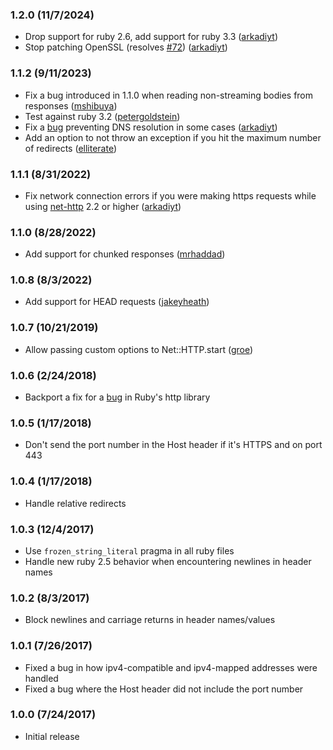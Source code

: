### 1.2.0 (11/7/2024)
* Drop support for ruby 2.6, add support for ruby 3.3 ([arkadiyt](https://github.com/arkadiyt/ssrf_filter/pull/73))
* Stop patching OpenSSL (resolves [#72](https://github.com/arkadiyt/ssrf_filter/issues/72)) ([arkadiyt](https://github.com/arkadiyt/ssrf_filter/pull/73))

### 1.1.2 (9/11/2023)
* Fix a bug introduced in 1.1.0 when reading non-streaming bodies from responses ([mshibuya](https://github.com/arkadiyt/ssrf_filter/pull/60))
* Test against ruby 3.2 ([petergoldstein](https://github.com/arkadiyt/ssrf_filter/pull/62))
* Fix a [bug](https://github.com/arkadiyt/ssrf_filter/issues/61) preventing DNS resolution in some cases ([arkadiyt](https://github.com/arkadiyt/ssrf_filter/pull/70))
* Add an option to not throw an exception if you hit the maximum number of redirects ([elliterate](https://github.com/arkadiyt/ssrf_filter/pull/63))

### 1.1.1 (8/31/2022)
* Fix network connection errors if you were making https requests while using [net-http](https://github.com/ruby/net-http) 2.2 or higher ([arkadiyt](https://github.com/arkadiyt/ssrf_filter/pull/54))

### 1.1.0 (8/28/2022)
* Add support for chunked responses ([mrhaddad](https://github.com/arkadiyt/ssrf_filter/pull/30))

### 1.0.8 (8/3/2022)
* Add support for HEAD requests ([jakeyheath](https://github.com/arkadiyt/ssrf_filter/pull/38))

### 1.0.7 (10/21/2019)
* Allow passing custom options to Net::HTTP.start ([groe](https://github.com/arkadiyt/ssrf_filter/pull/26))

### 1.0.6 (2/24/2018)
* Backport a fix for a [bug](https://bugs.ruby-lang.org/issues/10054) in Ruby's http library

### 1.0.5 (1/17/2018)
* Don't send the port number in the Host header if it's HTTPS and on port 443

### 1.0.4 (1/17/2018)
* Handle relative redirects

### 1.0.3 (12/4/2017)
* Use `frozen_string_literal` pragma in all ruby files
* Handle new ruby 2.5 behavior when encountering newlines in header names

### 1.0.2 (8/3/2017)
* Block newlines and carriage returns in header names/values

### 1.0.1 (7/26/2017)
* Fixed a bug in how ipv4-compatible and ipv4-mapped addresses were handled
* Fixed a bug where the Host header did not include the port number

### 1.0.0 (7/24/2017)
* Initial release
